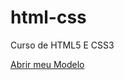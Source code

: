 # html-css
Curso de HTML5 E CSS3 
  
<a href="https://matheuszampolli.github.io/html-css/exercicios/Desafio10/android.html"> Abrir meu Modelo
